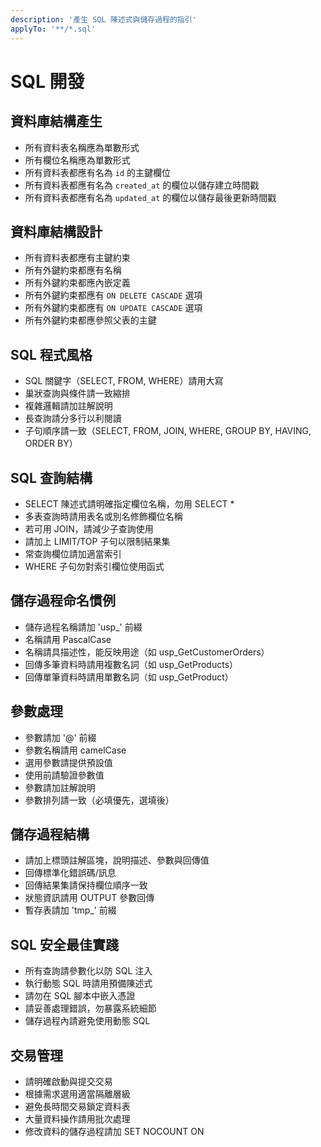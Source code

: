 ```yaml
---
description: '產生 SQL 陳述式與儲存過程的指引'
applyTo: '**/*.sql'
---
```


# SQL 開發

## 資料庫結構產生
- 所有資料表名稱應為單數形式
- 所有欄位名稱應為單數形式
- 所有資料表都應有名為 `id` 的主鍵欄位
- 所有資料表都應有名為 `created_at` 的欄位以儲存建立時間戳
- 所有資料表都應有名為 `updated_at` 的欄位以儲存最後更新時間戳

## 資料庫結構設計
- 所有資料表都應有主鍵約束
- 所有外鍵約束都應有名稱
- 所有外鍵約束都應內嵌定義
- 所有外鍵約束都應有 `ON DELETE CASCADE` 選項
- 所有外鍵約束都應有 `ON UPDATE CASCADE` 選項
- 所有外鍵約束都應參照父表的主鍵

## SQL 程式風格
- SQL 關鍵字（SELECT, FROM, WHERE）請用大寫
- 巢狀查詢與條件請一致縮排
- 複雜邏輯請加註解說明
- 長查詢請分多行以利閱讀
- 子句順序請一致（SELECT, FROM, JOIN, WHERE, GROUP BY, HAVING, ORDER BY）

## SQL 查詢結構
- SELECT 陳述式請明確指定欄位名稱，勿用 SELECT *
- 多表查詢時請用表名或別名修飾欄位名稱
- 若可用 JOIN，請減少子查詢使用
- 請加上 LIMIT/TOP 子句以限制結果集
- 常查詢欄位請加適當索引
- WHERE 子句勿對索引欄位使用函式

## 儲存過程命名慣例
- 儲存過程名稱請加 'usp_' 前綴
- 名稱請用 PascalCase
- 名稱請具描述性，能反映用途（如 usp_GetCustomerOrders）
- 回傳多筆資料時請用複數名詞（如 usp_GetProducts）
- 回傳單筆資料時請用單數名詞（如 usp_GetProduct）

## 參數處理
- 參數請加 '@' 前綴
- 參數名稱請用 camelCase
- 選用參數請提供預設值
- 使用前請驗證參數值
- 參數請加註解說明
- 參數排列請一致（必填優先，選填後）

## 儲存過程結構
- 請加上標頭註解區塊，說明描述、參數與回傳值
- 回傳標準化錯誤碼/訊息
- 回傳結果集請保持欄位順序一致
- 狀態資訊請用 OUTPUT 參數回傳
- 暫存表請加 'tmp_' 前綴

## SQL 安全最佳實踐
- 所有查詢請參數化以防 SQL 注入
- 執行動態 SQL 時請用預備陳述式
- 請勿在 SQL 腳本中嵌入憑證
- 請妥善處理錯誤，勿暴露系統細節
- 儲存過程內請避免使用動態 SQL

## 交易管理
- 請明確啟動與提交交易
- 根據需求選用適當隔離層級
- 避免長時間交易鎖定資料表
- 大量資料操作請用批次處理
- 修改資料的儲存過程請加 SET NOCOUNT ON
